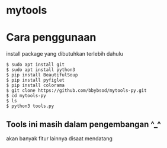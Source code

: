 # mytools
<h1>Cara penggunaan</h1>
<p>install package yang dibutuhkan terlebih dahulu</p>

```
$ sudo apt install git
$ sudo apt install python3
$ pip install BeautifulSoup
$ pip install pyfiglet
$ pip install colorama
$ git clone https://github.com/bbybsod/mytools-py.git
$ cd mytools-py
$ ls
$ python3 tools.py
```

<h2>Tools ini masih dalam pengembangan ^_^</h2>
<p>akan banyak fitur lainnya disaat mendatang</p>
